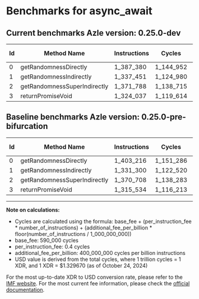 # Benchmarks for async_await

## Current benchmarks Azle version: 0.25.0-dev

| Id  | Method Name                  | Instructions | Cycles    | USD           | USD/Million Calls | Change                             |
| --- | ---------------------------- | ------------ | --------- | ------------- | ----------------- | ---------------------------------- |
| 0   | getRandomnessDirectly        | 1_387_380    | 1_144_952 | $0.0000015224 | $1.52             | <font color="green">-15_836</font> |
| 1   | getRandomnessIndirectly      | 1_337_451    | 1_124_980 | $0.0000014959 | $1.49             | <font color="red">+6_151</font>    |
| 2   | getRandomnessSuperIndirectly | 1_371_788    | 1_138_715 | $0.0000015141 | $1.51             | <font color="red">+1_080</font>    |
| 3   | returnPromiseVoid            | 1_324_037    | 1_119_614 | $0.0000014887 | $1.48             | <font color="red">+8_503</font>    |

## Baseline benchmarks Azle version: 0.25.0-pre-bifurcation

| Id  | Method Name                  | Instructions | Cycles    | USD           | USD/Million Calls |
| --- | ---------------------------- | ------------ | --------- | ------------- | ----------------- |
| 0   | getRandomnessDirectly        | 1_403_216    | 1_151_286 | $0.0000015308 | $1.53             |
| 1   | getRandomnessIndirectly      | 1_331_300    | 1_122_520 | $0.0000014926 | $1.49             |
| 2   | getRandomnessSuperIndirectly | 1_370_708    | 1_138_283 | $0.0000015135 | $1.51             |
| 3   | returnPromiseVoid            | 1_315_534    | 1_116_213 | $0.0000014842 | $1.48             |

---

**Note on calculations:**

-   Cycles are calculated using the formula: base_fee + (per_instruction_fee \* number_of_instructions) + (additional_fee_per_billion \* floor(number_of_instructions / 1_000_000_000))
-   base_fee: 590_000 cycles
-   per_instruction_fee: 0.4 cycles
-   additional_fee_per_billion: 400_000_000 cycles per billion instructions
-   USD value is derived from the total cycles, where 1 trillion cycles = 1 XDR, and 1 XDR = $1.329670 (as of October 24, 2024)

For the most up-to-date XDR to USD conversion rate, please refer to the [IMF website](https://www.imf.org/external/np/fin/data/rms_sdrv.aspx).
For the most current fee information, please check the [official documentation](https://internetcomputer.org/docs/current/developer-docs/gas-cost#execution).
